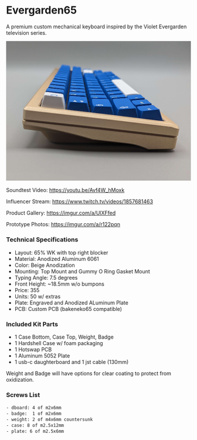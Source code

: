 # Evergarden65 
A premium custom mechanical keyboard inspired by the Violet Evergarden television series.

![alt text](https://github.com/fiction99/Violet65/blob/main/media/PXL_20230531_015030285.jpg)

Soundtest Video: https://youtu.be/Avf4W_hMoxk

Influencer Stream: https://www.twitch.tv/videos/1857681463

Product Gallery: https://imgur.com/a/UlXFfed

Prototype Photos: https://imgur.com/a/r122pqn

### Technical Specifications ###
- Layout: 65% WK with top right blocker 
- Material: Anodized Aluminum 6061
- Color: Beige Anodization
- Mounting: Top Mount and Gummy O Ring Gasket Mount
- Typing Angle: 7.5 degrees
- Front Height: ~18.5mm w/o bumpons
- Price: 355
- Units: 50 w/ extras
- Plate: Engraved and Anodized ALuminum Plate
- PCB: Custom PCB (bakeneko65 compatible)

### Included Kit Parts ### 
- 1 Case Bottom, Case Top, Weight, Badge 
- 1 Hardshell Case w/ foam packaging
- 1 Hotswap PCB
- 1 Aluminum 5052 Plate
- 1 usb-c daughterboard and 1 jst cable (130mm)

Weight and Badge will have options for clear coating to protect from oxidization.

### Screws List ###
    - dboard: 4 of m2x6mm 
    - badge:  1 of m2x6mm 
    - weight: 2 of m4x6mm countersunk
    - case: 8 of m2.5x12mm
    - plate: 6 of m2.5x6mm
